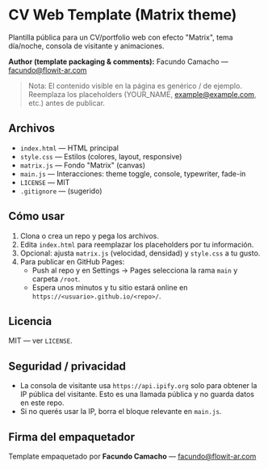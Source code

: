 # CV Web Template (Matrix theme)

Plantilla pública para un CV/portfolio web con efecto "Matrix", tema día/noche, consola de visitante y animaciones.

**Author (template packaging & comments):** Facundo Camacho — facundo@flowit-ar.com

> Nota: El contenido visible en la página es genérico / de ejemplo. Reemplaza los placeholders (YOUR_NAME, example@example.com, etc.) antes de publicar.

## Archivos
- `index.html` — HTML principal
- `style.css` — Estilos (colores, layout, responsive)
- `matrix.js` — Fondo "Matrix" (canvas)
- `main.js` — Interacciones: theme toggle, console, typewriter, fade-in
- `LICENSE` — MIT
- `.gitignore` — (sugerido)

## Cómo usar
1. Clona o crea un repo y pega los archivos.
2. Edita `index.html` para reemplazar los placeholders por tu información.
3. Opcional: ajusta `matrix.js` (velocidad, densidad) y `style.css` a tu gusto.
4. Para publicar en GitHub Pages:
   - Push al repo y en Settings -> Pages selecciona la rama `main` y carpeta `/root`.
   - Espera unos minutos y tu sitio estará online en `https://<usuario>.github.io/<repo>/`.

## Licencia
MIT — ver `LICENSE`.

## Seguridad / privacidad
- La consola de visitante usa `https://api.ipify.org` solo para obtener la IP pública del visitante. Esto es una llamada pública y no guarda datos en este repo.
- Si no querés usar la IP, borra el bloque relevante en `main.js`.

## Firma del empaquetador
Template empaquetado por **Facundo Camacho** — facundo@flowit-ar.com
